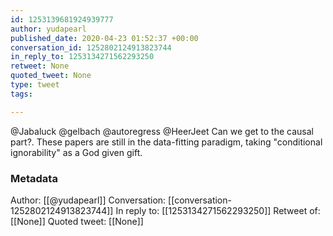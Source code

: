 ```yaml
---
id: 1253139681924939777
author: yudapearl
published_date: 2020-04-23 01:52:37 +00:00
conversation_id: 1252802124913823744
in_reply_to: 1253134271562293250
retweet: None
quoted_tweet: None
type: tweet
tags:

---
```


@Jabaluck @gelbach @autoregress @HeerJeet Can we get to the causal part?. These papers are still in the data-fitting paradigm, taking "conditional ignorability" as a God given gift.

### Metadata

Author: [[@yudapearl]]
Conversation: [[conversation-1252802124913823744]]
In reply to: [[1253134271562293250]]
Retweet of: [[None]]
Quoted tweet: [[None]]
